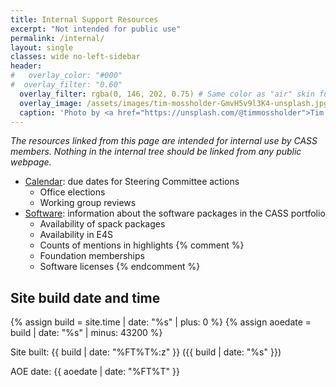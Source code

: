 ```yaml
---
title: Internal Support Resources
excerpt: "Not intended for public use"
permalink: /internal/
layout: single
classes: wide no-left-sidebar
header:
#   overlay_color: "#000"
#  overlay_filter: "0.60"
  overlay_filter: rgba(0, 146, 202, 0.75) # Same color as "air" skin footer
  overlay_image: /assets/images/tim-mossholder-GmvH5v9l3K4-unsplash.jpg
  caption: 'Photo by <a href="https://unsplash.com/@timmossholder">Tim Mossholder</a> on <a href="https://unsplash.com/photos/cogs-and-gears-GmvH5v9l3K4">Unsplash</a>'   
---
```


*The resources linked from this page are intended for internal use by CASS members. Nothing in the internal tree should be linked from any public webpage.*

- [Calendar](calendar): due dates for Steering Committee actions
  - Office elections
  - Working group reviews
- [Software](software): information about the software packages in the CASS portfolio
  - Availability of spack packages
  - Availability in E4S
  - Counts of mentions in highlights
{% comment %}
  - Foundation memberships
  - Software licenses
{% endcomment %}

## Site build date and time

{% assign build = site.time | date: "%s" | plus: 0 %}
{% assign aoedate = build | date: "%s" | minus: 43200 %}

Site built: {{ build | date: "%FT%T%:z" }} ({{ build | date: "%s" }})

AOE date: {{ aoedate | date: "%FT%T" }}
